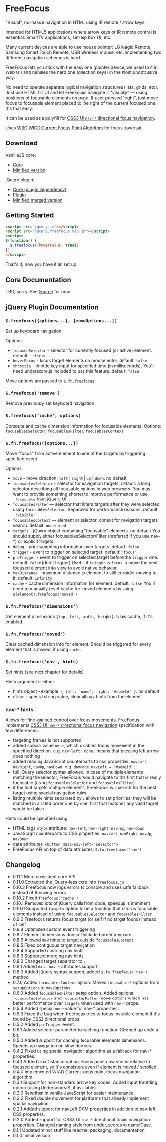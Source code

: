# FreeFocus

"Visual", no-hassle navigation in HTML using IR remote / arrow keys.

Intended for HTML5 applications where arrow keys or IR remote control is essential:
SmartTV applications, set-top box UI, etc.

Many current devices are able to use mouse pointer: LG Magic Remote, Samsung Smart Touch Remote,
USB Wireless mouse, etc. Implementing two different navigation schemes is hard.

FreeFocus lets you stick with the easy one (pointer device, we used to it in Web UI)
and handles the hard one (direction keys) in the most unobtrusive way.

No need to operate separate logical navigation structures (lists, grids, etc).
Just use HTML for UI and let FreeFocus navigate it "visually" — using positions of
focusable elements on page. If user pressed "right", just move focus to focusable
element placed to the right of the current focused one. It's that easy.

It can be used as a polyfill for [CSS3 UI `nav-*` directional focus navigation](http://www.w3.org/TR/css3-ui/#nav-dir).

Uses [W3C WICD Current Focus Point Algorithm](http://www.w3.org/TR/WICD/#current-focus-point-algorithm) for focus traversal.

## Download

VanillaJS core:

- [Core](https://raw.github.com/Flamefork/freefocus/master/freefocus.js)
- [Minified version](https://raw.github.com/Flamefork/freefocus/master/freefocus.min.js)

jQuery plugin:

- [Core (plugin dependency)](https://raw.github.com/Flamefork/freefocus/master/freefocus.js)
- [Plugin](https://raw.github.com/Flamefork/freefocus/master/jquery.freefocus.js)
- [Minified merged version](https://raw.github.com/Flamefork/freefocus/master/jquery.freefocus.min.js)

## Getting Started

```html
<script src="jquery.js"></script>
<script src="jquery.freefocus.min.js"></script>
<script>
$(function() {
  $.freefocus({hoverFocus: true});
});
</script>
```

That's it, now you have it all set up.

## Core Documentation

TBD, sorry. See [Source](https://github.com/Flamefork/freefocus/blob/master/freefocus.js) for now.

## jQuery Plugin Documentation

### `$.freefocus({options...}, {moveOptions...})`

Set up keyboard navigation.

Options:

- `focusedSelector` - selector for currently focused (or active) element. default: `':focus'`
- `hoverFocus` - focus target elements on mouse enter. default: `false`
- `throttle` - throttle key input for specified time (in milliseconds).
  You'll need underscore.js included to use this feature. default: `false`

Move options are passed to [`$.fn.freefocus`](#fnfreefocusoptions)


### `$.freefocus('remove')`

Remove previously set keyboard navigation.


### `$.freefocus('cache', options)`

Compute and cache dimension information for focusable elements. Options: `focusablesSelector`, `focusablesFilter`, `focusablesContext`


### `$.fn.freefocus({options...})`

Move "focus" from active element to one of the targets by triggering specified event.

Options:

- `move` - move direction: `left` | `right` | `up` | `down`. no default
- `focusablesSelector` - selector for navigation targets. default: a long selector describing all focusable options in web browsers.
  You may want to provide something shorter to improve performance or use `:focusable` from jQuery UI.
- `focusablesFilter` — selector that filters targets after they were selected using `focusablesSelector`.
  Separated for performance reasons. default: `':visible'`
- `focusablesContext` — element or selector, conext for navigation targets search. default: `undefined`
- `targets` - jQuery object containing "focusable" elements. no default
  You should supply either focusablesSelector/Filter (preferred if you use nav-*) or explicit targets.
- `debug` - print weighting information over targets. default: `false`
- `trigger` - event to trigger on selected target. default: `'focus'`
- `preTrigger` - event to trigger on selected target before the `trigger` one. default: `false` (don't trigger)
  Useful if `trigger` is `focus` to move the next focused element into view to avoid native behavior.
- `maxDistance` - maximum distance to element to still consider moving to it. default: `Infinity`
- `cache` - cache dimension information for element. default: `false`
  You'll need to manually reset cache for moved elements by using `$(element).freefocus('moved')`


### `$.fn.freefocus('dimensions')`

Get element dimensions `{top, left, width, height}`. Uses cache, if it's enabled.


### `$.fn.freefocus('moved')`

Clear cached dimension info for element. Should be triggered for every element that is moved, if using `cache`.


### `$.fn.freefocus('nav', hints)`

Set hints (see next chapter for details).

Hints argument is either:

- hints object - example: `{ left: 'none', right: '#someId' }`. no default
- `clear` - special string value, clear all nav hints from the element


### nav-* hints

Allows for fine-grained control over focus movements.
FreeFocus implements [CSS3 UI `nav-*` directional focus navigation](http://www.w3.org/TR/css3-ui/#nav-dir) specification with few differences:

- targeting frames is not supported
- added special value `none`, which disables focus movement in the specified direction. e.g. `nav-left: none;` means that pressing left arrow does nothing
- added reading JavaScript counterparts to css properties: `navLeft`, `navRight`, `navUp`, `navDown`. e.g. `domNode.navLeft = '#someId';`
- full jQuery selector syntax allowed. In case of multiple elements matching the selector, FreeFocus would navigate to the first that is really focusable (using `focusablesSelector` and `focusablesFilter`)
- if the hint targets multiple elements, FreeFoucs will search for the best target using spacial navigation rules
- listing multiple hints separated by `;` allows to set priorities: they will be matched in a listed order one by one. first that matches any vaild tagret would be taken

Hints could be specified using

- HTML tags `style` attribute: `nav-left`, `nav-right`, `nav-up`, `nav-down`
- JavaScript counterparts to CSS properties: `navLeft`, `navRight`, `navUp`, `navDown`
- data attributes: `<button data-nav-left="selector">`
- FreeFocus API on top of data attributes: `$.fn.freefocus('nav')`

## Changelog

- 0.11.1 More consistent core API
- 0.11.0 Extracted the jQuery-less core into `freefocus.js`
- 0.10.3 Freefocus now logs errors to console and uses safe fallback instead of throwing errors 
- 0.10.2 Fixed `freefocus('cache')`
- 0.10.1 Removed lots of jQuery calls from code, speedup is imminent
- 0.10.0 Supported `targets` option to be a function that returns focusable elements instead of using `focusablesSelector` and `focusablesFilter`
- 0.9.0 Freefocus returns focus target (or self if no target found) instead of self
- 0.8.8 Optimized custom event triggering
- 0.8.7 Element dimensions doesn't include border anymore
- 0.8.6 Allowed nav hints to target outside `focusablesContext`
- 0.8.5 Fixed contiguous target navigation
- 0.8.4 Supported clearing nav hints
- 0.8.3 Supported merging nav hints
- 0.8.2 Changed target separator to `;`
- 0.8.1 Added `data-nav-*` attributes support
- 0.8.0 Added jQuery syntax support, added `$.fn.freefocus('nav')` method
- 0.7.0 Added `focusablesContext` option. Moved `focusables*` options from `setupOptions` to `moveOptions`.
- 0.6.0 Added `focusablesFilter` setup option. Added optional `focusablesSelector` and `focusablesFilter` move options which has better performance over `targets` when used with `nav-*` props.
- 0.5.4 Added special `none` value for nav-* properties.
- 0.5.3 Fixed the bug when freefocus tries to focus invisible element if it's found by CSS3 directional props.
- 0.5.2 Added `preTrigger` event.
- 0.5.1 Added selector parameter to caching function. Cleaned up code a bit.
- 0.5.0 Added support for caching focusable elements dimensions. Speeds up navigation on slow devices.
- 0.4.2 Fixed using spatial navigation algorithm as a fallback for nav-* properties.
- 0.4.1 Added maxDistance option. Focus point now stored relative to focused element, so it's consistent even if element is moved / scrolled.
- 0.4.0 Implemented WICD Current focus point focus navigation algorithm.
- 0.3.1 Support for non-standard arrow key codes. Added input throttling option (using UnderscoreJS, if available).
- 0.3.0 Rewritten in vanilla JavaScript for easier maintenance.
- 0.2.2 Fixed double movement for platforms that already implement spatial navigation.
- 0.2.1 Added support for navLeft DOM properties in addition to nav-left CSS properties.
- 0.2.0 Added support for CSS3 UI `nav-*` directional focus navigation properties. Changed naming style from under_scores to camelCase.
- 0.1.1 Updated minor stuff like readme, packaging, documentation
- 0.1.0 Initial version
